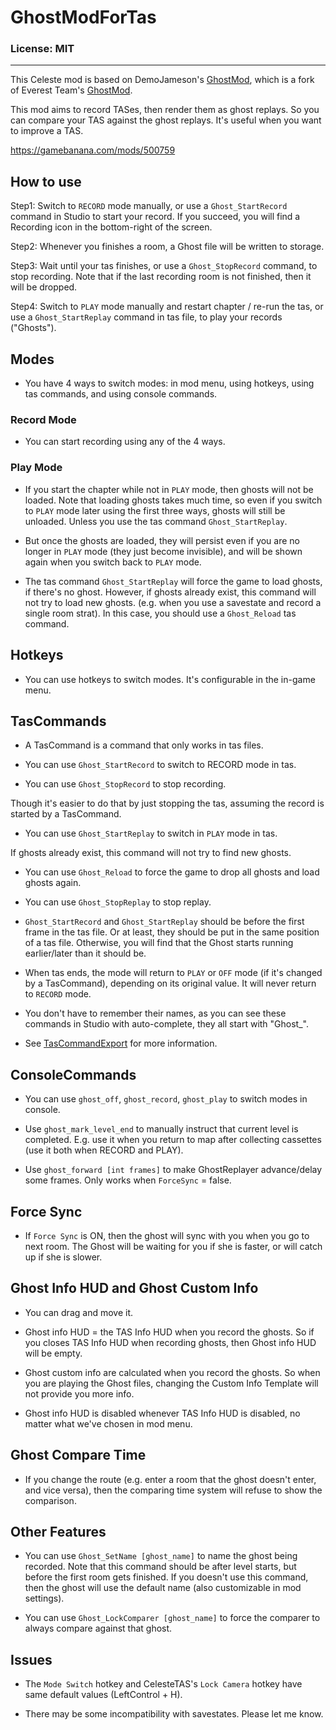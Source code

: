 # GhostModForTas

### License: MIT

----

This Celeste mod is based on DemoJameson's [GhostMod](https://github.com/DemoJameson/GhostMod), which is a fork of Everest Team's [GhostMod](https://github.com/EverestAPI/GhostMod).

This mod aims to record TASes, then render them as ghost replays. So you can compare your TAS against the ghost replays. It's useful when you want to improve a TAS.

https://gamebanana.com/mods/500759

## How to use

Step1: Switch to `RECORD` mode manually, or use a `Ghost_StartRecord` command in Studio to start your record. If you succeed, you will find a Recording icon in the bottom-right of the screen.

Step2: Whenever you finishes a room, a Ghost file will be written to storage.

Step3: Wait until your tas finishes, or use a `Ghost_StopRecord` command, to stop recording. Note that if the last recording room is not finished, then it will be dropped.

Step4: Switch to `PLAY` mode manually and restart chapter / re-run the tas, or use a `Ghost_StartReplay` command in tas file, to play your records ("Ghosts").

## Modes

- You have 4 ways to switch modes: in mod menu, using hotkeys, using tas commands, and using console commands.

### Record Mode

- You can start recording using any of the 4 ways.

### Play Mode

- If you start the chapter while not in `PLAY` mode, then ghosts will not be loaded. Note that loading ghosts takes much time, so even if you switch to `PLAY` mode later using the first three ways, ghosts will still be unloaded. Unless you use the tas command `Ghost_StartReplay`.

- But once the ghosts are loaded, they will persist even if you are no longer in `PLAY` mode (they just become invisible), and will be shown again when you switch back to `PLAY` mode.

- The tas command `Ghost_StartReplay` will force the game to load ghosts, if there's no ghost. However, if ghosts already exist, this command will not try to load new ghosts. (e.g. when you use a savestate and record a single room strat). In this case, you should use a `Ghost_Reload` tas command.

## Hotkeys

- You can use hotkeys to switch modes. It's configurable in the in-game menu.

## TasCommands

- A TasCommand is a command that only works in tas files.

- You can use `Ghost_StartRecord` to switch to RECORD mode in tas.

- You can use `Ghost_StopRecord` to stop recording.

Though it's easier to do that by just stopping the tas, assuming the record is started by a TasCommand.

- You can use `Ghost_StartReplay` to switch in `PLAY` mode in tas.

If ghosts already exist, this command will not try to find new ghosts.

- You can use `Ghost_Reload` to force the game to drop all ghosts and load ghosts again.

- You can use `Ghost_StopReplay` to stop replay.

- `Ghost_StartRecord` and `Ghost_StartReplay` should be before the first frame in the tas file. Or at least, they should be put in the same position of a tas file. Otherwise, you will find that the Ghost starts running earlier/later than it should be.

- When tas ends, the mode will return to `PLAY` or `OFF` mode (if it's changed by a TasCommand), depending on its original value. It will never return to `RECORD` mode.

- You don't have to remember their names, as you can see these commands in Studio with auto-complete, they all start with "Ghost_".

- See [TasCommandExport](Source/ModInterop/TasCommandExport.cs) for more information.

## ConsoleCommands

- You can use `ghost_off`, `ghost_record`, `ghost_play` to switch modes in console.

- Use `ghost_mark_level_end` to manually instruct that current level is completed. E.g. use it when you return to map after collecting cassettes (use it both when RECORD and PLAY).

- Use `ghost_forward [int frames]` to make GhostReplayer advance/delay some frames. Only works when `ForceSync` = false.

## Force Sync

- If `Force Sync` is ON, then the ghost will sync with you when you go to next room. The Ghost will be waiting for you if she is faster, or will catch up if she is slower.

## Ghost Info HUD and Ghost Custom Info

- You can drag and move it.

- Ghost info HUD = the TAS Info HUD when you record the ghosts. So if you closes TAS Info HUD when recording ghosts, then Ghost info HUD will be empty.

- Ghost custom info are calculated when you record the ghosts. So when you are playing the Ghost files, changing the Custom Info Template will not provide you more info.

- Ghost info HUD is disabled whenever TAS Info HUD is disabled, no matter what we've chosen in mod menu.

## Ghost Compare Time

- If you change the route (e.g. enter a room that the ghost doesn't enter, and vice versa), then the comparing time system will refuse to show the comparison.

## Other Features

- You can use `Ghost_SetName [ghost_name]` to name the ghost being recorded. Note that this command should be after level starts, but before the first room gets finished. If you doesn't use this command, then the ghost will use the default name (also customizable in mod settings).

- You can use `Ghost_LockComparer [ghost_name]` to force the comparer to always compare against that ghost.

## Issues

- The `Mode Switch` hotkey and CelesteTAS's `Lock Camera` hotkey have same default values (LeftControl + H).

- There may be some incompatibility with savestates. Please let me know.